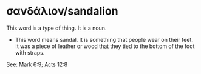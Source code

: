 # σανδάλιον/sandalion
This word is a type of thing. It is a noun.
* This word means sandal. It is something that people wear on their feet. It was a piece of leather or wood that they tied to the bottom of the foot with straps.

See: Mark 6:9; Acts 12:8
